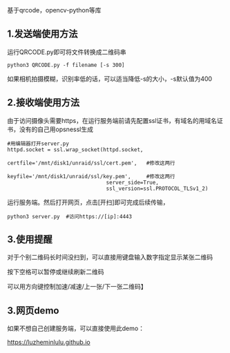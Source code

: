 基于qrcode，opencv-python等库

## 1.发送端使用方法
运行QRCODE.py即可将文件转换成二维码串

```
python3 QRCODE.py -f filename [-s 300] 
```
如果相机拍摄模糊，识别率低的话，可以适当降低-s的大小，-s默认值为400


## 2.接收端使用方法
由于访问摄像头需要https，在运行服务端前请先配置ssl证书，有域名的用域名证书，没有的自己用opsnessl生成
```
#用编辑器打开server.py
httpd.socket = ssl.wrap_socket(httpd.socket,  
                                certfile='/mnt/disk1/unraid/ssl/cert.pem',   #修改这两行
                                keyfile='/mnt/disk1/unraid/ssl/key.pem',     #修改这两行
                                server_side=True,
                                ssl_version=ssl.PROTOCOL_TLSv1_2)  
```
运行服务端。然后打开网页，点击[开扫]即可完成后续传输，
```
python3 server.py  #访问https://[ip]:4443
```


## 3.使用提醒
对于个别二维码长时间没扫到，可以直接用键盘输入数字指定显示某张二维码

按下空格可以暂停或继续刷新二维码

可以用方向键控制加速/减速/上一张/下一张二维码】


## 3.网页demo
如果不想自己创建服务端，可以直接使用此demo：

https://luzheminlulu.github.io
